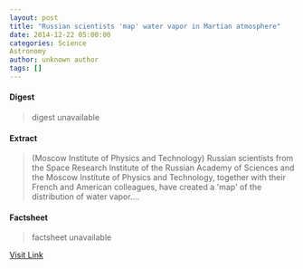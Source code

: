 ```yaml
---
layout: post
title: "Russian scientists 'map' water vapor in Martian atmosphere"
date: 2014-12-22 05:00:00
categories: Science
Astronomy
author: unknown author
tags: []
---
```



#### Digest
>digest unavailable

#### Extract
>(Moscow Institute of Physics and Technology) Russian scientists from the Space Research Institute of the Russian Academy of Sciences and the Moscow Institute of Physics and Technology, together with their French and American colleagues, have created a 'map' of the distribution of water vapor....

#### Factsheet
>factsheet unavailable

[Visit Link](http://www.eurekalert.org/pub_releases/2014-12/miop-rs122214.php)


